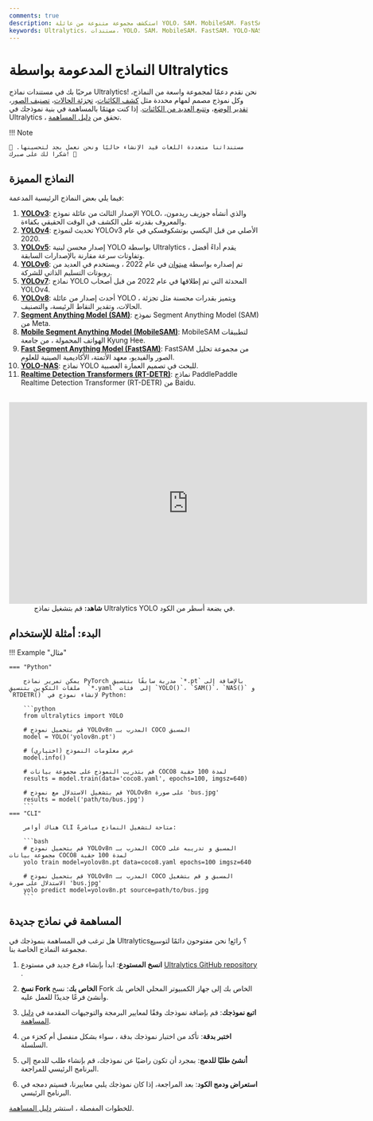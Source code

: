 ```yaml
---
comments: true
description: استكشف مجموعة متنوعة من عائلة YOLO، SAM، MobileSAM، FastSAM، YOLO-NAS ونماذج RT-DETR المدعومة بواسطة Ultralytics. ابدأ مع أمثلة للإستخدام باستخدام واجهة سطر الأوامر ولغة البايثون.
keywords: Ultralytics، مستندات، YOLO، SAM، MobileSAM، FastSAM، YOLO-NAS، RT-DETR، نماذج، هندسات، Python، CLI
---
```


# النماذج المدعومة بواسطة Ultralytics

مرحبًا بك في مستندات نماذج Ultralytics! نحن نقدم دعمًا لمجموعة واسعة من النماذج، وكل نموذج مصمم لمهام محددة مثل [كشف الكائنات](../tasks/detect.md)، [تجزئة الحالات](../tasks/segment.md)، [تصنيف الصور](../tasks/classify.md)، [تقدير الوضع](../tasks/pose.md)، و[تتبع العديد من الكائنات](../modes/track.md). إذا كنت مهتمًا بالمساهمة في بنية نموذجك في Ultralytics ، تحقق من [دليل المساهمة](../../help/contributing.md).

!!! Note

    🚧 مستنداتنا متعددة اللغات قيد الإنشاء حاليًا ونحن نعمل بجد لتحسينها. شكرا لك على صبرك! 🙏

## النماذج المميزة

فيما يلي بعض النماذج الرئيسية المدعمة:

1. **[YOLOv3](../../models/yolov3.md)**: الإصدار الثالث من عائلة نموذج YOLO، والذي أنشأه جوزيف ريدمون، والمعروف بقدرته على الكشف في الوقت الحقيقي بكفاءة.
2. **[YOLOv4](../../models/yolov4.md)**: تحديث لنموذج YOLOv3 الأصلي من قبل اليكسي بوتشكوفسكي في عام 2020.
3. **[YOLOv5](../../models/yolov5.md)**: إصدار محسن لبنية YOLO بواسطة Ultralytics ، يقدم أداءً أفضل وتفاوتات سرعة مقارنة بالإصدارات السابقة.
4. **[YOLOv6](../../models/yolov6.md)**: تم إصداره بواسطة [ميتوان](https://about.meituan.com/) في عام 2022 ، ويستخدم في العديد من روبوتات التسليم الذاتي للشركة.
5. **[YOLOv7](../../models/yolov7.md)**: نماذج YOLO المحدثة التي تم إطلاقها في عام 2022 من قبل أصحاب YOLOv4.
6. **[YOLOv8](../../models/yolov8.md)**: أحدث إصدار من عائلة YOLO ، ويتميز بقدرات محسنة مثل تجزئة الحالات، وتقدير النقاط الرئيسة، والتصنيف.
7. **[Segment Anything Model (SAM)](../../models/sam.md)**: نموذج Segment Anything Model (SAM) من Meta.
8. **[Mobile Segment Anything Model (MobileSAM)](../../models/mobile-sam.md)**: MobileSAM لتطبيقات الهواتف المحمولة ، من جامعة Kyung Hee.
9. **[Fast Segment Anything Model (FastSAM)](../../models/fast-sam.md)**: FastSAM من مجموعة تحليل الصور والفيديو، معهد الأتمتة، الأكاديمية الصينية للعلوم.
10. **[YOLO-NAS](../../models/yolo-nas.md)**: نماذج YOLO للبحث في تصميم العمارة العصبية.
11. **[Realtime Detection Transformers (RT-DETR)](../../models/rtdetr.md)**: نماذج PaddlePaddle Realtime Detection Transformer (RT-DETR) من Baidu.

<p align="center">
  <br>
  <iframe width="720" height="405" src="https://www.youtube.com/embed/MWq1UxqTClU?si=nHAW-lYDzrz68jR0"
    title="YouTube video player" frameborder="0"
    allow="accelerometer; autoplay; clipboard-write; encrypted-media; gyroscope; picture-in-picture; web-share"
    allowfullscreen>
  </iframe>
  <br>
  <strong>شاهد:</strong> قم بتشغيل نماذج Ultralytics YOLO في بضعة أسطر من الكود.
</p>

## البدء: أمثلة للإستخدام

!!! Example "مثال"

    === "Python"

        يمكن تمرير نماذج PyTorch مدربة سابقًا بتنسيق `*.pt` بالإضافة إلى ملفات التكوين بتنسيق  `*.yaml` إلى  فئات `YOLO()`، `SAM()`، `NAS()` و `RTDETR()` لإنشاء نموذج في Python:

        ```python
        from ultralytics import YOLO

        # قم بتحميل نموذج YOLOv8n المدرب بـ COCO المسبق
        model = YOLO('yolov8n.pt')

        # عرض معلومات النموذج (اختياري)
        model.info()

        # قم بتدريب النموذج على مجموعة بيانات COCO8 لمدة 100 حقبة
        results = model.train(data='coco8.yaml', epochs=100, imgsz=640)

        # قم بتشغيل الاستدلال مع نموذج YOLOv8n على صورة 'bus.jpg'
        results = model('path/to/bus.jpg')
        ```
    === "CLI"

        هناك أوامر CLI متاحة لتشغيل النماذج مباشرةً:

        ```bash
        # قم بتحميل نموذج YOLOv8n المدرب بـ COCO المسبق و تدريبه على مجموعة بيانات COCO8 لمدة 100 حقبة
        yolo train model=yolov8n.pt data=coco8.yaml epochs=100 imgsz=640

        # قم بتحميل نموذج YOLOv8n المدرب بـ COCO المسبق و قم بتشغيل الاستدلال على صورة 'bus.jpg'
        yolo predict model=yolov8n.pt source=path/to/bus.jpg
        ```

## المساهمة في نماذج جديدة

هل ترغب في المساهمة بنموذجك في Ultralytics؟ رائع! نحن مفتوحون دائمًا لتوسيع مجموعة النماذج الخاصة بنا.

1. **انسخ المستودع**: ابدأ بإنشاء فرع جديد في مستودع [Ultralytics GitHub repository ](https://github.com/ultralytics/ultralytics).

2. **نسخ Fork الخاص بك**: نسخ Fork الخاص بك إلى جهاز الكمبيوتر المحلي الخاص بك وأنشئ فرعًا جديدًا للعمل عليه.

3. **اتبع نموذجك**: قم بإضافة نموذجك وفقًا لمعايير البرمجة والتوجيهات المقدمة في [دليل المساهمة](../../help/contributing.md).

4. **اختبر بدقة**: تأكد من اختبار نموذجك بدقة ، سواء بشكل منفصل أم كجزء من السلسلة.

5. **أنشئ طلبًا للدمج**: بمجرد أن تكون راضيًا عن نموذجك، قم بإنشاء طلب للدمج إلى البرنامج الرئيسي للمراجعة.

6. **استعراض ودمج الكود**: بعد المراجعة، إذا كان نموذجك يلبي معاييرنا، فسيتم دمجه في البرنامج الرئيسي.

للخطوات المفصلة ، استشر [دليل المساهمة](../../help/contributing.md).
